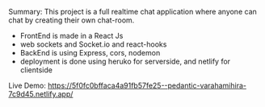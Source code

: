 Summary:
This project is a full realtime chat application where anyone can chat by creating their own chat-room.

- FrontEnd is made in a React Js
- web sockets and Socket.io and react-hooks
- BackEnd is using Express, cors, nodemon
- deployment is done using heruko for serverside, and netlify for clientside

Live Demo:
https://5f0fc0bffaca4a91fb57fe25--pedantic-varahamihira-7c9d45.netlify.app/

